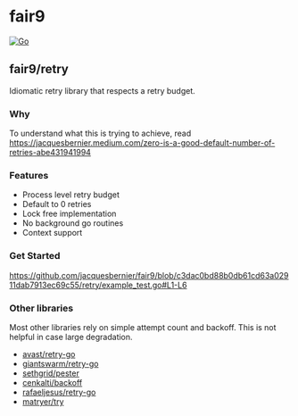 # fair9
[![Go](https://github.com/jacquesbernier/fair9/actions/workflows/go.yml/badge.svg?branch=main)](https://github.com/jacquesbernier/fair9/actions/workflows/go.yml)

## fair9/retry

Idiomatic retry library that respects a retry budget.

### Why

To understand what this is trying to achieve, read https://jacquesbernier.medium.com/zero-is-a-good-default-number-of-retries-abe431941994

### Features

* Process level retry budget
* Default to 0 retries
* Lock free implementation
* No background go routines
* Context support

### Get Started

https://github.com/jacquesbernier/fair9/blob/c3dac0bd88b0db61cd63a02911dab7913ec69c55/retry/example_test.go#L1-L6


### Other libraries

Most other libraries rely on simple attempt count and backoff. This is not helpful in case large degradation.

* [avast/retry-go](https://github.com/avast/retry-go)
* [giantswarm/retry-go](https://github.com/giantswarm/retry-go)
* [sethgrid/pester](https://github.com/sethgrid/pester)
* [cenkalti/backoff](https://github.com/cenkalti/backoff)
* [rafaeljesus/retry-go](https://github.com/rafaeljesus/retry-go)
* [matryer/try](https://github.com/matryer/try)

